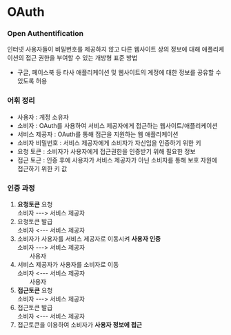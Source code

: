 # OAuth
### Open Authentification
인터넷 사용자들이 비밀번호를 제공하지 않고 다른 웹사이트 상의 정보에 대해 애플리케이션의 접근 권한을 부여할 수 있는 개방형 표준 방법
- 구글, 페이스북 등 타사 애플리케이션 및 웹사이트의 계정에 대한 정보를 공유할 수 있도록 허용

### 어휘 정리
 
- 사용자 : 계정 소유자
- 소비자 : OAuth를 사용하여 서비스 제공자에게 접근하는 웹사이트/애플리케이션
- 서비스 제공자 : OAuth를 통해 접근을 지원하는 웹 애플리케이션
- 소비자 비밀번호 : 서비스 제공자에게 소비자가 자신임을 인증하기 위한 키
- 요청 토큰 : 소비자가 사용자에게 접근권한을 인증받기 위해 필요한 정보
- 접근 토근 : 인증 후에 사용자가 서비스 제공자가 아닌 소비자를 통해 보호 자원에 접근하기 위한 키 값

### 인증 과정

 1. **요청토큰** 요청
 <br>소비자 ---> 서비스 제공자
 2. 요청토큰 발급 
  <br>소비자 <--- 서비스 제공자
 3. 소비자가 사용자를 서비스 제공자로 이동시켜 **사용자 인증**
  <br>소비자 ---> 서비스 제공자
 <br>　　사용자
 4. 서비스 제공자가 사용자를 소비자로 이동
  <br>소비자 <--- 서비스 제공자
 <br>　　사용자
 5. **접근토큰** 요청
 <br>소비자 ---> 서비스 제공자
 6. 접근토큰 발급 
  <br>소비자 <--- 서비스 제공자
 7. 접근토큰을 이용하여 소비자가 **사용자 정보에 접근**
